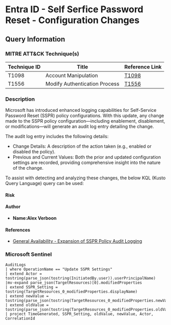# Entra ID - Self Serfice Password Reset - Configuration Changes

## Query Information

### MITRE ATT&CK Technique(s)

| Technique ID | Title                          | Reference Link                                                  |
|--------------|--------------------------------|------------------------------------------------------------------|
| T1098        | Account Manipulation          | [T1098](https://attack.mitre.org/techniques/T1098/) |
| T1556        | Modify Authentication Process | [T1556](https://attack.mitre.org/techniques/T1556/) |

### Description

Microsoft has introduced enhanced logging capabilities for Self-Service Password Reset (SSPR) policy configurations. With this update, any change made to the SSPR policy configuration—including enablement, disablement, or modifications—will generate an audit log entry detailing the change.

The audit log entry includes the following details:

- Change Details: A description of the action taken (e.g., enabled or disabled the policy).
- Previous and Current Values: Both the prior and updated configuration settings are recorded, providing comprehensive insight into the nature of the change.

To assist with detecting and analyzing these changes, the below KQL (Kusto Query Language) query can be used:

#### Risk

#### Author

- **Name:Alex Verboon**

#### References

- [General Availability - Expansion of SSPR Policy Audit Logging](https://learn.microsoft.com/en-us/entra/fundamentals/whats-new#general-availability---expansion-of-sspr-policy-audit-logging)

### Microsoft Sentinel

```kql
AuditLogs
| where OperationName == "Update SSPR Settings"
| extend Actor = tostring(parse_json(tostring(InitiatedBy.user)).userPrincipalName)
|mv-expand parse_json(TargetResources)[0].modifiedProperties
| extend SSPR_Setting = tostring(TargetResources_0_modifiedProperties.displayName)
| extend newValue = tostring(parse_json(tostring(TargetResources_0_modifiedProperties.newValue)))
| extend oldValue = tostring(parse_json(tostring(TargetResources_0_modifiedProperties.oldValue)))
| project TimeGenerated, SSPR_Setting, oldValue, newValue, Actor, CorrelationId
```
